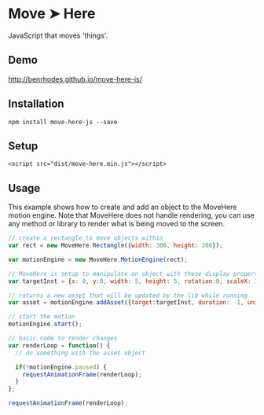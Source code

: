 Move ➤ Here
============
JavaScript that moves 'things'.

## Demo
http://benrhodes.github.io/move-here-js/

## Installation
`npm install move-here-js --save`

## Setup
`<script src="dist/move-here.min.js"></script>`

## Usage

This example shows how to create and add an object to the MoveHere motion engine.  Note that MoveHere does not handle rendering, you can use any method or library to render what is being moved to the screen.

```javascript
// create a rectangle to move objects within
var rect = new MoveHere.Rectangle({width: 300, height: 200});

var motionEngine = new MoveHere.MotionEngine(rect);

// MoveHere is setup to manipulate an object with these display properties 
var targetInst = {x: 0, y:0, width: 5, height: 5, rotation:0, scaleX: 1, scaleY: 1};

// returns a new asset that will be updated by the lib while running
var asset = motionEngine.addAsset({target:targetInst, duration: -1, unitsPerSecond: 80});

// start the motion
motionEngine.start();

// basic code to render changes
var renderLoop = function() {
  // do something with the asset object

  if(!motionEngine.paused) {
    requestAnimationFrame(renderLoop);
  }
};

requestAnimationFrame(renderLoop);
```



